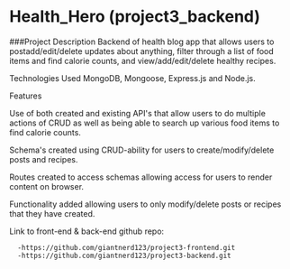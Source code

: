 # Health_Hero (project3_backend)

###Project Description
Backend of health blog app that allows users to postadd/edit/delete updates about anything, filter through a list of food items and find calorie counts, and view/add/edit/delete healthy recipes.

Technologies Used
MongoDB, Mongoose, Express.js and Node.js.

Features

Use of both created and existing API's that allow users to do multiple actions of CRUD as well as being able to search up various food items to find calorie counts.

Schema's created using CRUD-ability for users to create/modify/delete posts and recipes.

Routes created to access schemas allowing access for users to render content on browser. 

Functionality added allowing users to only modify/delete posts or recipes that they have created.

Link to front-end & back-end github repo:

      -https://github.com/giantnerd123/project3-frontend.git
      -https://github.com/giantnerd123/project3-backend.git


